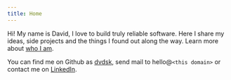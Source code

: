```yaml
---
title: Home
---
```


Hi! My name is David, I love to build truly reliable software. Here I share my ideas, side projects and the things I found out along the way. Learn more about [who I am](/about/).

You can find me on Github as [dvdsk](https://github.com/dvdsk), send mail to hello@`<this domain>` or contact me on [LinkedIn](https://www.linkedin.com/in/david-k-6a57771a1/). 
